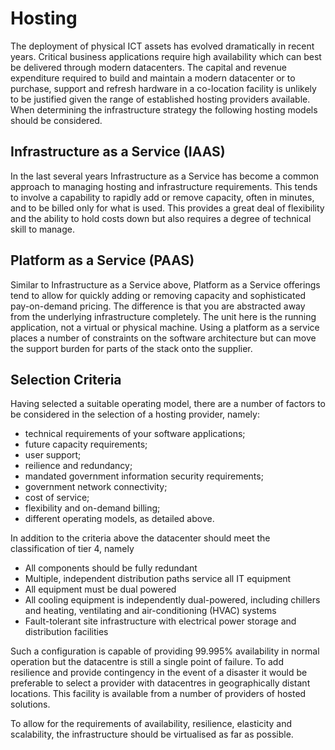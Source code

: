 # Hosting

The deployment of physical ICT assets has evolved dramatically in recent years. Critical business applications require high availability which can best be delivered through modern datacenters. The capital and revenue expenditure required to build and maintain a modern datacenter or to purchase, support and refresh hardware in a co-location facility is unlikely to be justified given the range of established hosting providers available. When determining the infrastructure strategy the following hosting models should be considered.


## Infrastructure as a Service (IAAS)

In the last several years Infrastructure as a Service has become a common approach to managing hosting and infrastructure requirements. This tends to involve a capability to rapidly add or remove capacity, often in minutes, and to be billed only for what is used. This provides a great deal of flexibility and the ability to hold costs down but also requires a degree of technical skill to manage.


## Platform as a Service (PAAS)

Similar to Infrastructure as a Service above, Platform as a Service offerings tend to allow for quickly adding or removing capacity and sophisticated pay-on-demand pricing. The difference is that you are abstracted away from the underlying infrastructure completely. The unit here is the running application, not a virtual or physical machine. Using a platform as a service places a number of constraints on the software architecture but can move the support burden for parts of the stack onto the supplier.


## Selection Criteria

Having selected a suitable operating model, there are a number of factors to be considered in the selection of a hosting provider, namely:

- technical requirements of your software applications;
- future capacity requirements;
- user support;
- reilience and redundancy;
- mandated government information security requirements;
- government network connectivity;
- cost of service;
- flexibility and on-demand billing;
- different operating models, as detailed above.

In addition to the criteria above the datacenter should meet the classification of tier 4, namely

-   All components should be fully redundant
-   Multiple, independent distribution paths service all IT equipment
-   All equipment must be dual powered
-   All cooling equipment is independently dual-powered, including
    chillers and heating, ventilating and air-conditioning (HVAC)
    systems
-   Fault-tolerant site infrastructure with electrical power storage and
    distribution facilities

Such a configuration is capable of providing 99.995% availability in normal operation but the datacentre is still a single point of failure. To add resilience and provide contingency in the event of a disaster it would be preferable to select a provider with datacentres in geographically distant locations. This facility is available from a number of providers of hosted solutions.

To allow for the requirements of availability, resilience, elasticity and scalability, the infrastructure should be virtualised as far as possible.
